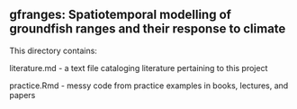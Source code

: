 ## gfranges: Spatiotemporal modelling of groundfish ranges and their response to climate


This directory contains:

literature.md - a text file cataloging literature pertaining to this project

practice.Rmd - messy code from practice examples in books, lectures, and papers


